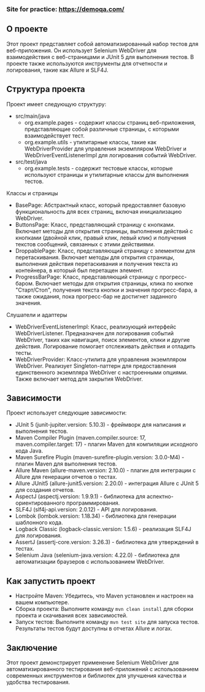 ### Site for practice: https://demoqa.com/

## О проекте
Этот проект представляет собой автоматизированный набор тестов для веб-приложения. Он использует Selenium WebDriver для взаимодействия с веб-страницами и JUnit 5 для выполнения тестов. В проекте также используются инструменты для отчетности и логирования, такие как Allure и SLF4J.

## Структура проекта

Проект имеет следующую структуру:

- src/main/java
  - org.example.pages - содержит классы страниц веб-приложения, представляющие собой различные страницы, с которыми взаимодействует тест.
  - org.example.utils - утилитарные классы, такие как WebDriverProvider для управления экземпляром WebDriver и WebDriverEventListenerImpl для логирования событий WebDriver.
- src/test/java
  - org.example.tests - содержит тестовые классы, которые используют страницы и утилитарные классы для выполнения тестов.
  
Классы и страницы
- BasePage: Абстрактный класс, который предоставляет базовую функциональность для всех страниц, включая инициализацию WebDriver.
- ButtonsPage: Класс, представляющий страницу с кнопками. Включает методы для открытия страницы, выполнения действий с кнопками (двойной клик, правый клик, левый клик) и получения текстов сообщений, связанных с этими действиями.
- DroppablePage: Класс, представляющий страницу с элементом для перетаскивания. Включает методы для открытия страницы, выполнения действия перетаскивания и получения текста из контейнера, в который был перетащен элемент.
- ProgressBarPage: Класс, представляющий страницу с прогресс-баром. Включает методы для открытия страницы, клика по кнопке "Старт/Стоп", получения текста кнопки и значения прогресс-бара, а также ожидания, пока прогресс-бар не достигнет заданного значения.

Слушатели и адаптеры
- WebDriverEventListenerImpl: Класс, реализующий интерфейс WebDriverListener. Предназначен для логирования событий WebDriver, таких как навигация, поиск элементов, клики и другие действия. Логирование помогает отслеживать действия и отладить тесты.
- WebDriverProvider: Класс-утилита для управления экземпляром WebDriver. Реализует Singleton-паттерн для предоставления единственного экземпляра WebDriver с настроенными опциями. Также включает метод для закрытия WebDriver.

## Зависимости
Проект использует следующие зависимости:

- JUnit 5 (junit-jupiter.version: 5.10.3) - фреймворк для написания и выполнения тестов.
- Maven Compiler Plugin (maven.compiler.source: 17, maven.compiler.target: 17) - плагин Maven для компиляции исходного кода Java.
- Maven Surefire Plugin (maven-surefire-plugin.version: 3.0.0-M4) - плагин Maven для выполнения тестов.
- Allure Maven (allure-maven.version: 2.10.0) - плагин для интеграции с Allure для генерации отчетов о тестах.
- Allure JUnit5 (allure-junit5.version: 2.20.0) - интеграция Allure с JUnit 5 для создания отчетов.
- AspectJ (aspectj.version: 1.9.9.1) - библиотека для аспектно-ориентированного программирования.
- SLF4J (slf4j-api.version: 2.0.12) - API для логирования.
- Lombok (lombok.version: 1.18.34) - библиотека для генерации шаблонного кода.
- Logback Classic (logback-classic.version: 1.5.6) - реализация SLF4J для логирования.
- AssertJ (assertj-core.version: 3.26.3) - библиотека для утверждений в тестах.
- Selenium Java (selenium-java.version: 4.22.0) - библиотека для автоматизации браузеров с использованием WebDriver.

## Как запустить проект
- Настройте Maven: Убедитесь, что Maven установлен и настроен на вашем компьютере.
- Сборка проекта: Выполните команду `mvn clean install` для сборки проекта и скачивания всех зависимостей.
- Запуск тестов: Выполните команду `mvn test site` для запуска тестов. Результаты тестов будут доступны в отчетах Allure и логах.

## Заключение
Этот проект демонстрирует применение Selenium WebDriver для автоматизированного тестирования веб-приложений с использованием современных инструментов и библиотек для улучшения качества и удобства тестирования.